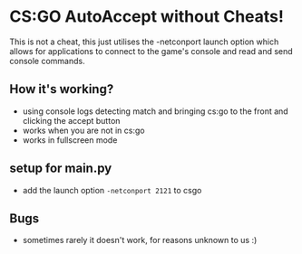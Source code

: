 # CS:GO AutoAccept without Cheats!

This is not a cheat, this just utilises the -netconport launch option which allows for applications to connect to the game's console and read and send console commands.

## How it's working?
  - using console logs detecting match and bringing cs:go to the front and clicking the accept button
  - works when you are not in cs:go
  - works in fullscreen mode

## setup for main.py
- add the launch option `-netconport 2121` to csgo

## Bugs
- sometimes rarely it doesn't work, for reasons unknown to us :)
